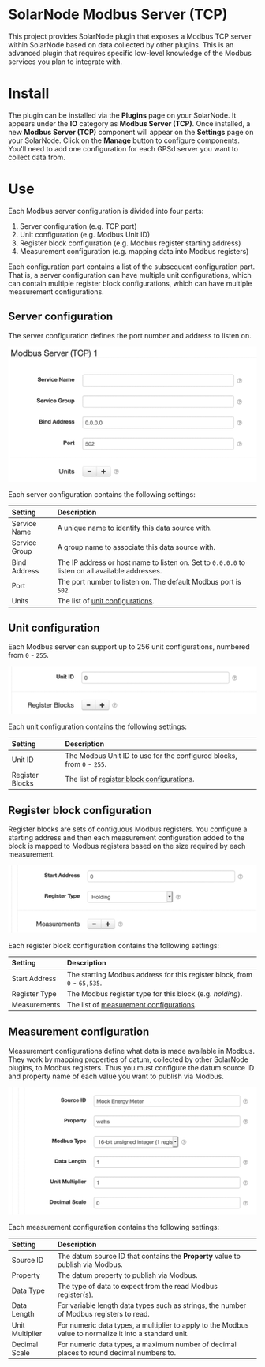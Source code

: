 # SolarNode Modbus Server (TCP)

This project provides SolarNode plugin that exposes a Modbus TCP server within SolarNode based on
data collected by other plugins. This is an advanced plugin that requires specific low-level
knowledge of the Modbus services you plan to integrate with.

# Install

The plugin can be installed via the **Plugins** page on your SolarNode. It appears under the **IO**
category as **Modbus Server (TCP)**. Once installed, a new **Modbus Server (TCP)** component will
appear on the **Settings** page on your SolarNode. Click on the **Manage** button to configure
components. You'll need to add one configuration for each GPSd server you want to collect data from.

# Use

Each Modbus server configuration is divided into four parts:

 1. Server configuration (e.g. TCP port)
 2. Unit configuration (e.g. Modbus Unit ID)
 3. Register block configuration (e.g. Modbus register starting address)
 4. Measurement configuration (e.g. mapping data into Modbus registers)
 
Each configuration part contains a list of the subsequent configuration part. That is, a server
configuration can have multiple unit configurations, which can contain multiple register block 
configurations, which can have multiple measurement configurations.

## Server configuration

The server configuration defines the port number and address to listen on.

![Unit settings](docs/solarnode-modbus-tcp-server-settings.png)

Each server configuration contains the following settings:

| Setting            | Description |
|:-------------------|:------------|
| Service Name       | A unique name to identify this data source with. |
| Service Group      | A group name to associate this data source with. |
| Bind Address       | The IP address or host name to listen on. Set to `0.0.0.0` to listen on all available addresses. |
| Port               | The port number to listen on. The default Modbus port is `502`. |
| Units              | The list of [unit configurations](#unit-configuration). |

## Unit configuration

Each Modbus server can support up to 256 unit configurations, numbered from `0` - `255`.

![Unit settings](docs/solarnode-modbus-tcp-server-unit-settings.png)

Each unit configuration contains the following settings:

| Setting            | Description |
|:-------------------|:------------|
| Unit ID            | The Modbus Unit ID to use for the configured blocks, from `0` - `255`. |
| Register Blocks    | The list of [register block configurations](#register-block-configuration). |

## Register block configuration

Register blocks are sets of contiguous Modbus registers. You configure a starting address and then
each measurement configuration added to the block is mapped to Modbus registers based on the size
required by each measurement.

![Register block settings](docs/solarnode-modbus-tcp-server-block-settings.png)

Each register block configuration contains the following settings:

| Setting            | Description |
|:-------------------|:------------|
| Start Address      | The starting Modbus address for this register block, from `0` - `65,535`. |
| Register Type      | The Modbus register type for this block (e.g. _holding_). |
| Measurements       | The list of [measurement configurations](#measurement-configuration). |

## Measurement configuration

Measurement configurations define what data is made available in Modbus. They work by mapping
properties of datum, collected by other SolarNode plugins, to Modbus registers. Thus you must
configure the datum source ID and property name of each value you want to publish via Modbus.

![Measurement settings](docs/solarnode-modbus-tcp-server-measurement-settings.png)

Each measurement configuration contains the following settings:

| Setting            | Description |
|:-------------------|:------------|
| Source ID          | The datum source ID that contains the **Property** value to publish via Modbus. |
| Property           | The datum property to publish via Modbus. |
| Data Type          | The type of data to expect from the read Modbus register(s).                                            |
| Data Length        | For variable length data types such as strings, the number of Modbus registers to read.                 |
| Unit Multiplier    | For numeric data types, a multiplier to apply to the Modbus value to normalize it into a standard unit. |
| Decimal Scale      | For numeric data types, a maximum number of decimal places to round decimal numbers to.                 |
